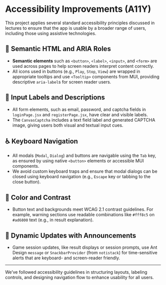 # Accessibility Improvements (A11Y)

This project applies several standard accessibility principles discussed in lectures to ensure that the app is usable by a broader range of users, including those using assistive technologies.

## 🧭 Semantic HTML and ARIA Roles
- **Semantic elements** such as `<button>`, `<label>`, `<input>`, and `<form>` are used across pages to help screen readers interpret content correctly.
- All icons used in buttons (e.g., `Play`, `Stop`, `View`) are wrapped in appropriate tooltips and use `<Tooltip>` components from MUI, providing descriptive `aria-label`s for screen reader users.

## 🔡 Input Labels and Descriptions
- All form elements, such as email, password, and captcha fields in `loginPage.jsx` and `registerPage.jsx`, have clear and visible labels.
- The `CanvasCaptcha` includes a text field label and generated CAPTCHA image, giving users both visual and textual input cues.

## ♿ Keyboard Navigation
- All modals (`Modal`, `Dialog`) and buttons are navigable using the `Tab` key, as ensured by using native `<button>` elements or accessible MUI components.
- We avoid custom keyboard traps and ensure that modal dialogs can be closed using keyboard navigation (e.g., `Escape` key or tabbing to the close button).

## 🎨 Color and Contrast
- Button text and backgrounds meet WCAG 2.1 contrast guidelines. For example, warning sections use readable combinations like `#fff8c5` on `#ad6800` text (e.g., in result explanation).

## 🧪 Dynamic Updates with Announcements
- Game session updates, like result displays or session prompts, use Ant Design `message` or `SnackbarProvider` (from `notistack`) for time-sensitive alerts that are keyboard- and screen-reader friendly.

---

We’ve followed accessibility guidelines in structuring layouts, labeling controls, and designing navigation flow to enhance usability for all users.
